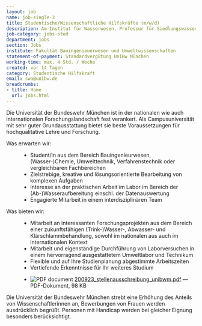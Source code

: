```yaml
---
layout: job
name: job-single-3
title: Studentische/Wissenschaftliche Hilfskräfte (m/w/d)
description: Am Institut für Wasserwesen, Professur für Siedlungswasserwirtschaft und Abfalltechnik
job-category: jobs-stud
department: jobs
section: Jobs
institute: Fakultät Bauingenieuerwesen und Umweltwissenschaften
statement-of-payment: Standardvergütung UniBw München
working-time: max. 4 Std. / Woche
created: vor 14 Tagen
category: Studentische Hilfskraft
email: swa@unibw.de
breadcrumbs:
- title: Home
  url: jobs.html
---
```


<p>
Die Universität der Bundeswehr München ist in der nationalen wie auch internationalen Forschungslandschaft fest
verankert. Als Campusuniversität mit sehr guter Grundausstattung bietet sie beste Voraussetzungen für hochqualitative
Lehre und Forschung.</p>

<dl>
	<dt>Was erwarten wir:</dt>
	<dd>
		<ul>
			<li>Student/in aus dem Bereich Bauingenieurwesen, (Wasser-)Chemie, Umwelttechnik, Verfahrenstechnik oder vergleichbaren Fachbereichen</li>
			<li>Zielstrebige, kreative und lösungsorientierte Bearbeitung von komplexen Aufgaben</li>
			<li>Interesse an der praktischen Arbeit im Labor im Bereich der (Ab-)Wasseraufbereitung einschl. der Datenauswertung</li>
			<li>Engagierte Mitarbeit in einem interdisziplinären Team</li>
		</ul>
	</dd>
	<dt>Was bieten wir:</dt>
	<dd>
		<ul>
			<li>Mitarbeit an interessanten Forschungsprojekten aus dem Bereich einer zukunftsfähigen (Trink-)Wasser-, Abwasser- und Klärschlammbehandlung, sowohl im nationalen aus auch im internationalen Kontext</li>
			<li>Mitarbeit und eigenständige Durchführung von Laborversuchen in einem hervorragend ausgestattetem Umweltlabor und Technikum</li>
			<li>Flexible und auf Ihre Studienplanung abgestimmte Arbeitszeiten</li>
			<li>Vertiefende Erkenntnisse für Ihr weiteres Studium</li>
		</ul>
	</dd>
	<dd>
		<ul>
			<li><img src="https://staging.cms5a.syslab.com//++resource++mimetype.icons/pdf.png" alt="PDF document" title="LRT++WM+13+-FZ+SPACE_Strukturen_AF_DTEC.Bw.pdf">
	        <a href="https://www.unibw.de/wasserwesen/wasserwesen/200923_stellenausschreibung_unibwm.pdf">200923_stellenausschreibung_unibwm.pdf</a>
	        <span class="discreet"> —
	            PDF-Dokument,
	            98 KB
	        </span></li>
	    </ul>
	</dd>
</dl>

<p>Die Universität der Bundeswehr München strebt eine Erhöhung des Anteils von Wissenschaftlerinnen an, Bewerbungen von Frauen werden ausdrücklich begrüßt. Personen mit Handicap werden bei gleicher Eignung besonders berücksichtigt.
</p>